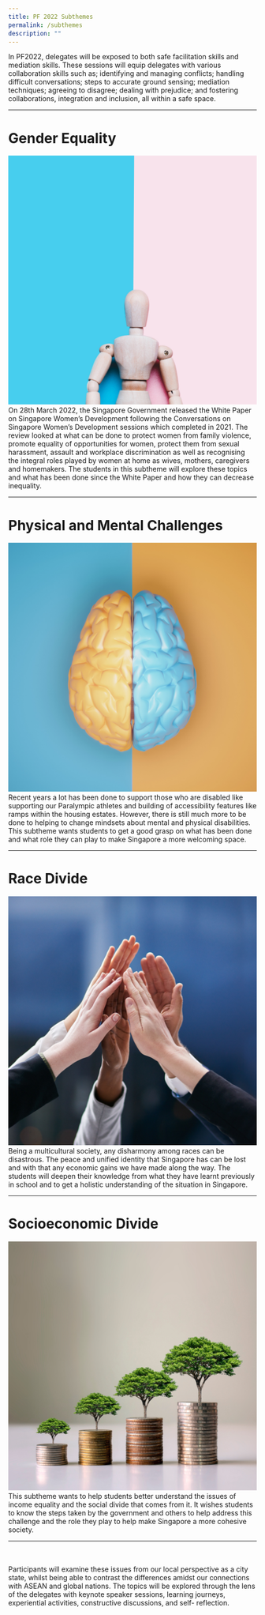 ```yaml
---
title: PF 2022 Subthemes
permalink: /subthemes
description: ""
---
```

In PF2022, delegates will be exposed to both safe facilitation skills and mediation skills. These sessions will equip delegates with various collaboration skills such as; identifying and managing conflicts; handling difficult conversations; steps to accurate ground sensing; mediation techniques; agreeing to disagree; dealing with prejudice; and fostering collaborations, integration and inclusion, all within a safe space. <br>

****
# Gender Equality
![](/images/gender%20equality.png) <br>
 On 28th March 2022, the Singapore Government released the White Paper on Singapore Women’s Development following the Conversations on Singapore Women’s Development sessions which completed in 2021. The review looked at what can be done to protect women from family violence, promote equality of opportunities for women, protect them from sexual harassment, assault and workplace discrimination as well as recognising the integral roles played by women at home as wives, mothers, caregivers and homemakers. The students in this subtheme will explore these topics and what has been done since the White Paper and how they can decrease inequality.
 ****
 # Physical and Mental Challenges
![](/images/mental.png) <br>
Recent years a lot has been done to support those who are disabled like supporting our Paralympic athletes and building of accessibility features like ramps within the housing estates. However, there is still much more to be done to helping to change mindsets about mental and physical disabilities. This subtheme wants students to get a good grasp on what has been done and what role they can play to make Singapore a more welcoming space.
****
 # Race Divide
 ![](/images/race%20divide.png) <br>
Being a multicultural society, any disharmony among races can be disastrous. The peace and unified identity that Singapore has can be lost and with that any economic gains we have made along the way. The students will deepen their knowledge from what they have learnt previously in school and to get a holistic understanding of the situation in Singapore.
****
 # Socioeconomic Divide
 ![](/images/socio.png) <br>
This subtheme wants to help students better understand the issues of income equality and the social divide that comes from it. It wishes students to know the steps taken by the government and others to help address this challenge and the role they play to help make Singapore a more cohesive society.
****
<br>
<br>
Participants will examine these issues from our local perspective as a city state, whilst being able to contrast the differences amidst our connections with ASEAN and global nations. The topics will be explored through the lens of the delegates with keynote speaker sessions, learning journeys, experiential activities, constructive discussions, and self- reflection.